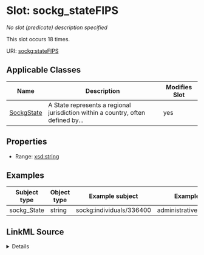 

# Slot: sockg_stateFIPS


_No slot (predicate) description specified_






This slot occurs 18 times.


URI: [sockg:stateFIPS](https://idir.uta.edu/sockg-ontology/docs/stateFIPS)



<!-- no inheritance hierarchy -->





## Applicable Classes

| Name | Description | Modifies Slot |
| --- | --- | --- |
| [SockgState](../classes/SockgState.md) | A State represents a regional jurisdiction within a country, often defined by... |  yes  |







## Properties

* Range: [xsd:string](http://www.w3.org/2001/XMLSchema#string)






## Examples

| Subject type | Object type | Example subject | Example object | Occurrences |
| --- | --- | --- | --- | --- |
| sockg_State | string | sockg:individuals/336400 | administrativeRegion.USA.1 | 18 |




## LinkML Source

<details>

```yaml
name: sockg_stateFIPS
annotations:
  count:
    tag: count
    value: 18
description: No slot (predicate) description specified
examples:
- object:
    example_object: administrativeRegion.USA.1
    example_object_type: string
    example_predicate: sockg:stateFIPS
    example_subject: sockg:individuals/336400
    example_subject_type: sockg_State
from_schema: soc-kg
rank: 1000
slot_uri: sockg:stateFIPS
alias: sockg_stateFIPS
domain_of:
- sockg_State
range: string

```
</details>